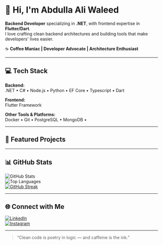 # 👋 Hi, I'm Abdulla Ali Waleed

**Backend Developer** specializing in **.NET**, with frontend expertise in **Flutter/Dart**.  
I love crafting clean backend architectures and building tools that make developers' lives easier.

☕ **Coffee Maniac | Developer Advocate | Architecture Enthusiast**

---

## 💻 Tech Stack

**Backend:**  
.NET • C# • Node.js • Python • EF Core • Typescript • Dart

**Frontend:**  
Flutter Framework

**Other Tools & Platforms:**  
Docker • Git • PostgreSQL • MongoDB • 

---

## 🚀 Featured Projects
<!--
To add your projects, copy this format below for each one:

### [Project Name](https://github.com/yourusername/project-repo)
Brief one-liner about what it does or solves.

Example:
### [Hisba](https://github.com/abdulla-ali-waleed/hisba)
A fintech platform built with .NET Minimal API for financial tracking and reports.
-->

---

## 📊 GitHub Stats

![GitHub Stats](https://github-readme-stats.vercel.app/api?username=Abdullah-Albayati&show_icons=true&theme=radical)  
![Top Languages](https://github-readme-stats.vercel.app/api/top-langs/?username=Abdullah-Albayati&layout=compact&theme=radical)  
[![GitHub Streak](https://streak-stats.demolab.com/?user=Abdullah-Albayati&theme=radical&cache_bust=20251010)](https://git.io/streak-stats)


---

## 🌐 Connect with Me

[![LinkedIn](https://img.shields.io/badge/LinkedIn-blue?style=for-the-badge&logo=linkedin&logoColor=white)](https://linkedin.com/in/YOUR-LINK)  
[![Instagram](https://img.shields.io/badge/Instagram-E4405F?style=for-the-badge&logo=instagram&logoColor=white)](https://instagram.com/YOUR-USERNAME)

---

> “Clean code is poetry in logic — and caffeine is the ink.”
